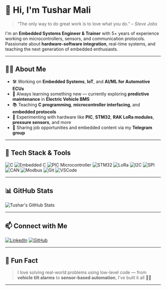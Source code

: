 # 👋 Hi, I'm Tushar Mali

> “The only way to do great work is to love what you do.” – *Steve Jobs*

I'm an **Embedded Systems Engineer & Trainer** with 5+ years of experience working on microcontrollers, sensors, and communication protocols. Passionate about **hardware-software integration**, real-time systems, and teaching the next generation of embedded enthusiasts.

---

## 👨‍💻 About Me

- 🛠️ Working on **Embedded Systems**, **IoT**, and **AI/ML for Automotive ECUs**
- 🧠 Always learning something new — currently exploring **predictive maintenance** in **Electric Vehicle BMS**
- 📚 Teaching **C programming**, **microcontroller interfacing**, and **embedded protocols**
- 🧪 Experimenting with hardware like **PIC**, **STM32**, **RAK LoRa modules**, **pressure sensors**, and more
- 🌱 Sharing job opportunities and embedded content via my **Telegram group**

---

## 🔧 Tech Stack & Tools

![C](https://img.shields.io/badge/C-00599C?style=flat&logo=c&logoColor=white)
![Embedded C](https://img.shields.io/badge/Embedded_C-green?style=flat)
![PIC Microcontroller](https://img.shields.io/badge/PIC-Microchip-red)
![STM32](https://img.shields.io/badge/STM32-03234B?style=flat&logo=STMicroelectronics&logoColor=white)
![LoRa](https://img.shields.io/badge/LoRa-Rakwireless-blue)
![I2C](https://img.shields.io/badge/I2C-Protocol-purple)
![SPI](https://img.shields.io/badge/SPI-Protocol-yellow)
![CAN](https://img.shields.io/badge/CAN-Bus-blue)
![Modbus](https://img.shields.io/badge/MODBUS-Protocol-orange)
![Git](https://img.shields.io/badge/Git-F05032?style=flat&logo=git&logoColor=white)
![VSCode](https://img.shields.io/badge/VSCode-007ACC?style=flat&logo=visual-studio-code&logoColor=white)

---

## 📊 GitHub Stats

![Tushar's GitHub Stats](https://github-readme-stats.vercel.app/api?username=tusharmali017&show_icons=true&theme=radical)

---

## 📫 Connect with Me

[![LinkedIn](https://img.shields.io/badge/LinkedIn-blue?style=for-the-badge&logo=linkedin&logoColor=white)](https://www.linkedin.com/in/tushar-mali-692230139/)
[![GitHub](https://img.shields.io/badge/GitHub-000?style=for-the-badge&logo=github&logoColor=white)](https://github.com/tusharmali017)

---

## 🧠 Fun Fact

> I love solving real-world problems using low-level code — from **vehicle tilt alarms** to **sensor-based automation**, I’ve built it all 👨‍🔧

---

